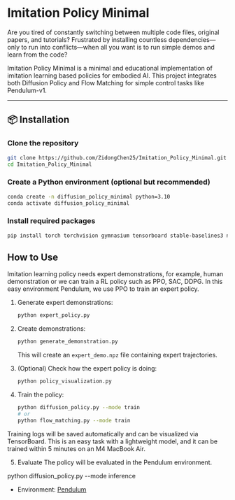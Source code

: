 
# Imitation Policy Minimal

Are you tired of constantly switching between multiple code files, original papers, and tutorials?
Frustrated by installing countless dependencies—only to run into conflicts—when all you want is to run simple demos and learn from the code?

Imitation Policy Minimal is a minimal and educational implementation of imitation learning based policies for embodied AI.
This project integrates both Diffusion Policy and Flow Matching for simple control tasks like Pendulum-v1.

---

## 📦 Installation

### Clone the repository

```bash
git clone https://github.com/ZidongChen25/Imitation_Policy_Minimal.git
cd Imitation_Policy_Minimal
```

### Create a Python environment (optional but recommended)

```bash
conda create -n diffusion_policy_minimal python=3.10
conda activate diffusion_policy_minimal
```

### Install required packages

```bash
pip install torch torchvision gymnasium tensorboard stable-baselines3 numpy
```
## How to Use

Imitation learning policy needs expert demonstrations, for example, human demonstration or we can train a RL policy such as PPO, SAC, DDPG. In this easy environment Pendulum, we use PPO to train an expert policy.

1. Generate expert demonstrations:

   ```bash
   python expert_policy.py
   ```

2. Create demonstrations:

   ```bash
   python generate_demonstration.py
   ```

   This will create an `expert_demo.npz` file containing expert trajectories.

3. (Optional) Check how the expert policy is doing:

   ```bash
   python policy_visualization.py
   ```
4. Train the policy:
    ```bash
    python diffusion_policy.py --mode train  
    # or
    python flow_matching.py --mode train
    ```
Training logs will be saved automatically and can be visualized via TensorBoard. This is an easy task with a lightweight model, and it can be trained within 5 minutes on an M4 MacBook Air.

5. Evaluate The policy will be evaluated in the Pendulum environment.

python diffusion_policy.py --mode inference
- Environment: [Pendulum](https://gymnasium.farama.org/environments/classic_control/pendulum/)